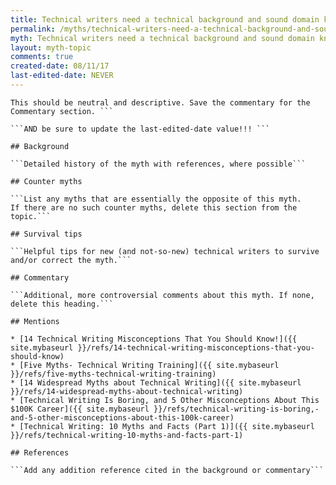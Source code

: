 ```yaml
---
title: Technical writers need a technical background and sound domain knowledge
permalink: /myths/technical-writers-need-a-technical-background-and-sound-domain-knowledge
myth: Technical writers need a technical background and sound domain knowledge
layout: myth-topic
comments: true
created-date: 08/11/17
last-edited-date: NEVER
---
```


```A summary description of the myth--no more than a line or two. 
This should be neutral and descriptive. Save the commentary for the 
Commentary section. ```

```AND be sure to update the last-edited-date value!!! ```

## Background

```Detailed history of the myth with references, where possible```

## Counter myths

```List any myths that are essentially the opposite of this myth.
If there are no such counter myths, delete this section from the topic.```

## Survival tips

```Helpful tips for new (and not-so-new) technical writers to survive and/or correct the myth.```

## Commentary

```Additional, more controversial comments about this myth. If none, delete this heading.```

## Mentions

* [14 Technical Writing Misconceptions That You Should Know!]({{ site.mybaseurl }}/refs/14-technical-writing-misconceptions-that-you-should-know)
* [Five Myths- Technical Writing Training]({{ site.mybaseurl }}/refs/five-myths-technical-writing-training)
* [14 Widespread Myths about Technical Writing]({{ site.mybaseurl }}/refs/14-widespread-myths-about-technical-writing)
* [Technical Writing Is Boring, and 5 Other Misconceptions About This $100K Career]({{ site.mybaseurl }}/refs/technical-writing-is-boring,-and-5-other-misconceptions-about-this-100k-career)
* [Technical Writing: 10 Myths and Facts (Part 1)]({{ site.mybaseurl }}/refs/technical-writing-10-myths-and-facts-part-1)

## References

```Add any addition reference cited in the background or commentary```

